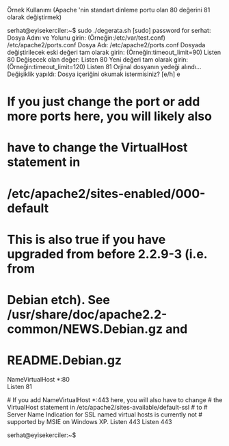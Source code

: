 Örnek Kullanımı (Apache 'nin standart dinleme portu olan 80 değerini 81 olarak değiştirmek)

serhat@eyisekerciler:~$ sudo ./degerata.sh
[sudo] password for serhat: 
Dosya Adını ve Yolunu girin: (Örneğin:/etc/var/test.conf)
/etc/apache2/ports.conf
Dosya Adı: /etc/apache2/ports.conf
Dosyada değiştirilecek eski değeri tam olarak girin: (Örneğin:timeout_limit=90)
Listen 80
Değişecek olan değer: Listen 80
Yeni değeri tam olarak girin: (Örneğin:timeout_limit=120)
Listen 81
Orjinal dosyanın yedeği alındı...
Değişiklik yapıldı: Dosya içeriğini okumak istermisiniz? [e/h]
e
# If you just change the port or add more ports here, you will likely also
# have to change the VirtualHost statement in
# /etc/apache2/sites-enabled/000-default
# This is also true if you have upgraded from before 2.2.9-3 (i.e. from
# Debian etch). See /usr/share/doc/apache2.2-common/NEWS.Debian.gz and
# README.Debian.gz                                                                                        
                                                                                                          
NameVirtualHost *:80                                                                                      
Listen 81                                                                                                 
                                                                                                          
<IfModule mod_ssl.c>                                                                                      
    # If you add NameVirtualHost *:443 here, you will also have to change                                 
    # the VirtualHost statement in /etc/apache2/sites-available/default-ssl                               
    # to <VirtualHost *:443>                                                                              
    # Server Name Indication for SSL named virtual hosts is currently not                                 
    # supported by MSIE on Windows XP.                                                                    
    Listen 443                                                                                            
</IfModule>                                                                                               
                                                                                                          
<IfModule mod_gnutls.c>
    Listen 443
</IfModule>

serhat@eyisekerciler:~$ 

